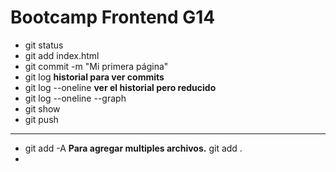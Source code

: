 # Bootcamp Frontend G14

* git status
* git add index.html
* git commit -m "Mi primera página"
* git log   __historial para ver commits__
* git log --oneline __ver el historial pero reducido__
* git log --oneline --graph
* git show <hash>
* git push

--------------
* git add -A  __Para agregar multiples archivos.__ git add .
*

